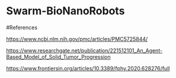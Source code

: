 # Swarm-BioNanoRobots

#References

https://www.ncbi.nlm.nih.gov/pmc/articles/PMC5725844/

https://www.researchgate.net/publication/221512101_An_Agent-Based_Model_of_Solid_Tumor_Progression

https://www.frontiersin.org/articles/10.3389/fphy.2020.628276/full
